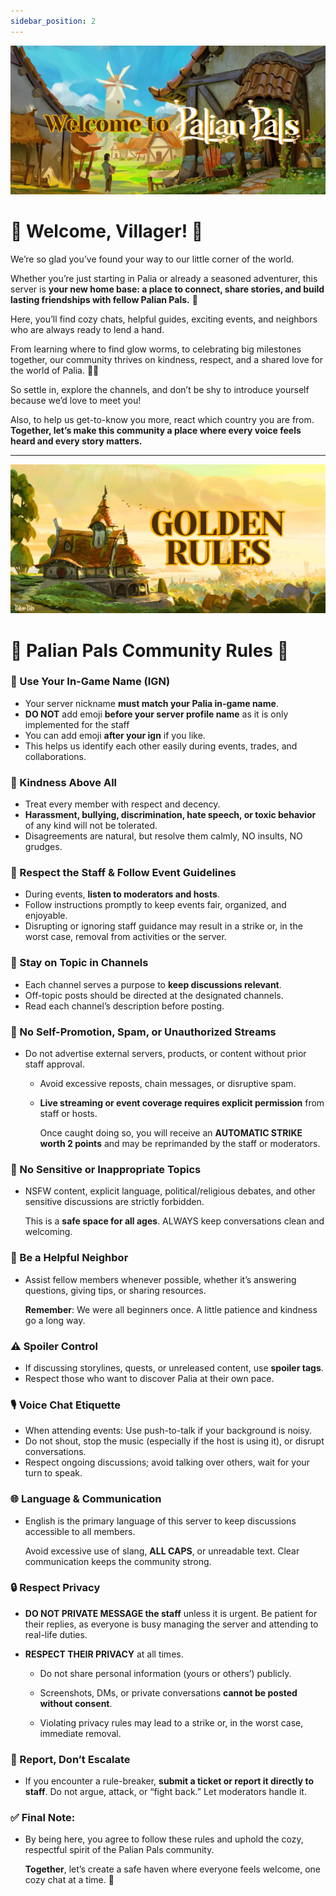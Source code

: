 ```yaml
---
sidebar_position: 2
---
```


![Welcome](./img/welcome.png)  

# 🌿 Welcome, Villager! 🌿


We’re so glad you’ve found your way to our little corner of the world.

Whether you’re just starting in Palia or already a seasoned adventurer, this server is **your new home base: a place to connect, share stories, and build lasting friendships with fellow Palian Pals.** 💚

Here, you’ll find cozy chats, helpful guides, exciting events, and neighbors who are always ready to lend a hand. 

From learning where to find glow worms, to celebrating big milestones together, our community thrives on kindness, respect, and a shared love for the world of Palia. 🏡✨

So settle in, explore the channels, and don’t be shy to introduce yourself because we’d love to meet you!

Also, to help us get-to-know you more, react which country you are from.
**Together, let’s make this community a place where every voice feels heard and every story matters.**

---

![Rules](./img/rules.png)  



# 🌟 Palian Pals Community Rules 🌟


### 🌿 Use Your In-Game Name (IGN)
 - Your server nickname **must match your Palia in-game name**.
 - **DO NOT** add emoji **before your server profile name** as it is only implemented for the staff
 - You can add emoji **after your ign** if you like.
 - This helps us identify each other easily during events, trades, and collaborations.

### 💚 Kindness Above All
 - Treat every member with respect and decency.
 - **Harassment, bullying, discrimination, hate speech, or toxic behavior** of any kind will not be tolerated.
 - Disagreements are natural, but resolve them calmly, NO insults, NO grudges.

### 👥 Respect the Staff & Follow Event Guidelines
 - During events, **listen to moderators and hosts**.
 - Follow instructions promptly to keep events fair, organized, and enjoyable.
 - Disrupting or ignoring staff guidance may result in a strike or, in the worst case, removal from activities or the server.

### 🧭 Stay on Topic in Channels
 - Each channel serves a purpose to **keep discussions relevant**.
 - Off-topic posts should be directed at the designated channels.
 - Read each channel’s description before posting.

### 📵 No Self-Promotion, Spam, or Unauthorized Streams
 - Do not advertise external servers, products, or content without prior staff approval.

    - Avoid excessive reposts, chain messages, or disruptive spam.
    - **Live streaming or event coverage requires explicit permission** from staff or hosts. 

        Once caught doing so, you will receive an **AUTOMATIC STRIKE worth 2 points** and may be reprimanded by the staff or moderators.

### 🚫 No Sensitive or Inappropriate Topics
 - NSFW content, explicit language, political/religious debates, and other sensitive discussions are strictly forbidden.

    This is a **safe space for all ages**. ALWAYS keep conversations clean and welcoming.

### 🏡 Be a Helpful Neighbor
 - Assist fellow members whenever possible, whether it’s answering questions, giving tips, or sharing resources.

    **Remember**: We were all beginners once. A little patience and kindness go a long way.

### ⚠️ Spoiler Control
 - If discussing storylines, quests, or unreleased content, use **spoiler tags**.
 - Respect those who want to discover Palia at their own pace.

### 🎙️ Voice Chat Etiquette
 - When attending events: Use push-to-talk if your background is noisy.
 - Do not shout, stop the music (especially if the host is using it), or disrupt conversations.
 - Respect ongoing discussions; avoid talking over others, wait for your turn to speak.

### 🌐 Language & Communication
 - English is the primary language of this server to keep discussions accessible to all members.

    Avoid excessive use of slang, **ALL CAPS**, or unreadable text. Clear communication keeps the community strong.

### 🔒 Respect Privacy
 - **DO NOT PRIVATE MESSAGE the staff** unless it is urgent. Be patient for their replies, as everyone is busy managing the server and attending to real-life duties. 

 - **RESPECT THEIR PRIVACY** at all times.

    - Do not share personal information (yours or others’) publicly.

    - Screenshots, DMs, or private conversations **cannot be posted without consent**.

    - Violating privacy rules may lead to a strike or, in the worst case, immediate removal.

### 🚨 Report, Don’t Escalate
 - If you encounter a rule-breaker, **submit a ticket or report it directly to staff**.
Do not argue, attack, or “fight back.” Let moderators handle it.

### ✅ Final Note: 
- By being here, you agree to follow these rules and uphold the cozy, respectful spirit of the Palian Pals community.

    **Together**, let’s create a safe haven where everyone feels welcome, one cozy chat at a time. 🌱
